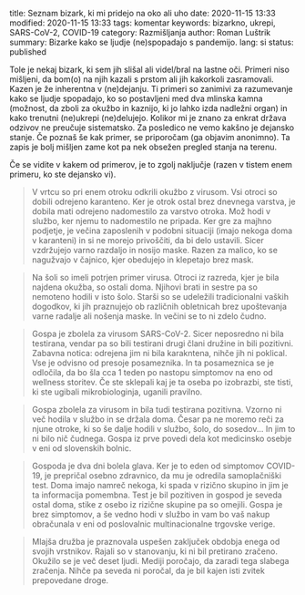 title: Seznam bizark, ki mi pridejo na oko ali uho
date: 2020-11-15 13:33
modified: 2020-11-15 13:33
tags: komentar
keywords: bizarkno, ukrepi, SARS-CoV-2, COVID-19
category: Razmišljanja
author: Roman Luštrik
summary: Bizarke kako se ljudje (ne)spopadajo s pandemijo.
lang: si
status: published

Tole je nekaj bizark, ki sem jih slišal ali videl/bral na lastne oči. Primeri niso mišljeni, da bom(o) na njih kazali s prstom ali jih kakorkoli zasramovali. Kazen je že inherentna v (ne)dejanju. Ti primeri so zanimivi za razumevanje kako se ljudje spopadajo, ko so postavljeni med dva mlinska kamna (možnost, da zboli za okužbo in kaznijo, ki jo lahko izda nadležni organ) in kako trenutni (ne)ukrepi (ne)delujejo. Kolikor mi je znano za enkrat država odzivov ne preučuje sistematsko. Za posledico ne vemo kakšno je dejansko stanje. Če poznaš še kak primer, se priporočam (ga objavim anonimno). Ta zapis je bolj mišljen zame kot pa nek obsežen pregled stanja na terenu.

Če se vidite v kakem od primerov, je to zgolj naključje (razen v tistem enem primeru, ko ste dejansko vi).

> V vrtcu so pri enem otroku odkrili okužbo z virusom. Vsi otroci so dobili odrejeno karanteno. Ker je otrok ostal brez dnevnega varstva, je dobila mati odrejeno nadomestilo za varstvo otroka. Mož hodi v službo, ker njemu to nadomestilo ne pripada. Ker gre za majhno podjetje, je večina zaposlenih v podobni situaciji (imajo nekoga doma v karanteni) in si ne morejo privoščiti, da bi delo ustavili. Sicer vzdržujejo varno razdaljo in nosijo maske. Razen za malico, ko se nagužvajo v čajnico, kjer obedujejo in klepetajo brez mask.

> Na šoli so imeli potrjen primer virusa. Otroci iz razreda, kjer je bila najdena okužba, so ostali doma. Njihovi brati in sestre pa so nemoteno hodili v isto šolo. Starši so se udeležili tradicionalni vaških dogodkov, ki jih praznujejo ob različnih obletnicah brez upoštevanja varne radalje ali nošenja maske. In večini se to ni zdelo čudno.

> Gospa je zbolela za virusom SARS-CoV-2. Sicer neposredno ni bila testirana, vendar pa so bili testirani drugi člani družine in bili pozitivni. Zabavna notica: odrejena jim ni bila karakntena, nihče jih ni poklical. Vse je odvisno od presoje posameznika. In ta posameznica se je odločila, da bo šla cca 1 teden po nastopu simptomov na eno od wellness storitev. Če ste sklepali kaj je ta oseba po izobrazbi, ste tisti, ki ste ugibali mikrobiologinja, uganili pravilno.

> Gospa zbolela za virusom in bila tudi testirana pozitivna. Vzorno ni več hodila v službo in se držala doma. Česar pa ne moremo reči za njune otroke, ki so še dalje hodili v službo, šolo, do sosedov... In jim to ni bilo nič čudnega. Gospa iz prve povedi dela kot medicinsko osebje v eni od slovenskih bolnic.

> Gospoda je dva dni bolela glava. Ker je to eden od simptomov COVID-19, je prepričal osebno zdravnico, da mu je odredila samoplačniški test. Doma imajo namreč nekoga, ki spada v rizično skupino in jim je ta informacija pomembna. Test je bil pozitiven in gospod je seveda ostal doma, stike z osebo iz rizične skupine pa so omejili. Gospa je brez simptomov, a še vedno hodi v službo in vam bo vaš nakup obračunala v eni od poslovalnic multinacionalne trgovske verige.

> Mlajša družba je praznovala uspešen zaključek obdobja enega od svojih vrstnikov. Rajali so v stanovanju, ki ni bil pretirano zračeno. Okužilo se je več deset ljudi. Mediji poročajo, da zaradi tega slabega zračenja. Nihče pa seveda ni poročal, da je bil kajen isti zvitek prepovedane droge.
